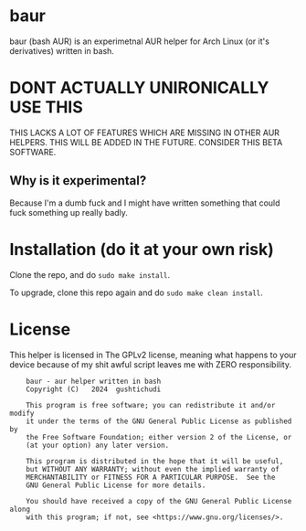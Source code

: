 # baur

baur (bash AUR) is an experimetnal AUR helper for Arch Linux (or it's derivatives) written in bash.

# DONT ACTUALLY UNIRONICALLY USE THIS
THIS LACKS A LOT OF FEATURES WHICH ARE MISSING IN OTHER AUR HELPERS. THIS WILL BE ADDED IN THE FUTURE.
CONSIDER THIS BETA SOFTWARE.

## Why is it experimental?
Because I'm a dumb fuck and I might have written something that could fuck something up really badly.

# Installation (do it at your own risk)
Clone the repo, and do `sudo make install`.

To upgrade, clone this repo again and do `sudo make clean install`.

# License
This helper is licensed in The GPLv2 license, meaning what happens to your device because of my shit awful script leaves me with ZERO responsibility.

```
    baur - aur helper written in bash
    Copyright (C)   2024  gushtichudi

    This program is free software; you can redistribute it and/or modify
    it under the terms of the GNU General Public License as published by
    the Free Software Foundation; either version 2 of the License, or
    (at your option) any later version.

    This program is distributed in the hope that it will be useful,
    but WITHOUT ANY WARRANTY; without even the implied warranty of
    MERCHANTABILITY or FITNESS FOR A PARTICULAR PURPOSE.  See the
    GNU General Public License for more details.

    You should have received a copy of the GNU General Public License along
    with this program; if not, see <https://www.gnu.org/licenses/>.
```
